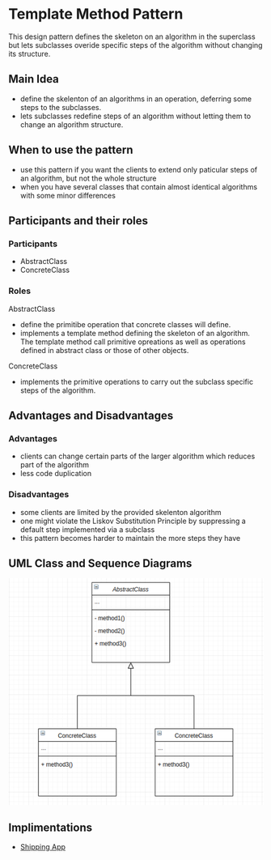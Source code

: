 # Template Method Pattern
This design pattern defines the skeleton on an algorithm in the superclass but lets subclasses overide specific steps of the algorithm without changing its structure.

## Main Idea
- define the skelenton of an algorithms in an operation, deferring some steps to  the subclasses.
- lets subclasses redefine steps of an algorithm without letting them to change an algorithm structure.

## When to use the pattern
- use this pattern if you want the clients to extend only paticular steps of an algorithm, but not the whole structure
- when you have several classes that contain almost identical algorithms with some minor differences

## Participants and their roles
### Participants
- AbstractClass
- ConcreteClass

### Roles
AbstractClass
- define the primitibe operation that concrete classes will define.
- implements a template method defining the skeleton of an algorithm. The template method call primitive opreations as well as operations defined in abstract class or those of other objects.

ConcreteClass
- implements the primitive operations to carry out the subclass specific steps of the algorithm.

## Advantages and Disadvantages
### Advantages
- clients can change certain parts of the larger algorithm which reduces part of the algorithm
- less code duplication

### Disadvantages
- some clients are limited by the provided skelenton algorithm
- one might violate the Liskov Substitution Principle by suppressing a default step implemented via a subclass
- this pattern becomes harder to maintain the more steps they have

## UML Class and Sequence Diagrams
![alt temp_uml](./umls/TEM_CL_UML.png)

## Implimentations
- [Shipping App](./Shipping_App/README.md)


